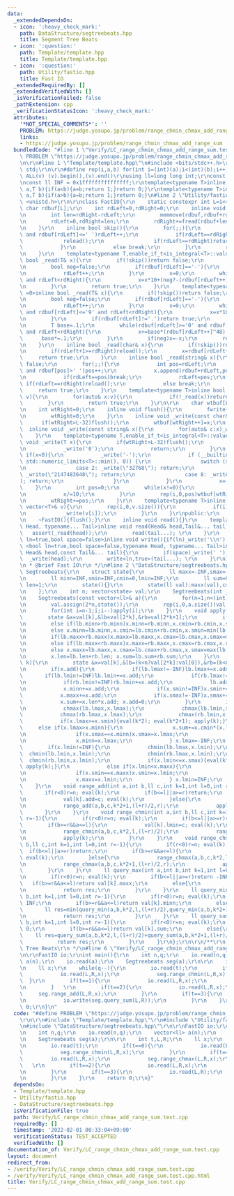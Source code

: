```yaml
---
data:
  _extendedDependsOn:
  - icon: ':heavy_check_mark:'
    path: DataStructure/segtreebeats.hpp
    title: Segment Tree Beats
  - icon: ':question:'
    path: Template/template.hpp
    title: Template/template.hpp
  - icon: ':question:'
    path: Utility/fastio.hpp
    title: Fast IO
  _extendedRequiredBy: []
  _extendedVerifiedWith: []
  _isVerificationFailed: false
  _pathExtension: cpp
  _verificationStatusIcon: ':heavy_check_mark:'
  attributes:
    '*NOT_SPECIAL_COMMENTS*': ''
    PROBLEM: https://judge.yosupo.jp/problem/range_chmin_chmax_add_range_sum
    links:
    - https://judge.yosupo.jp/problem/range_chmin_chmax_add_range_sum
  bundledCode: "#line 1 \"Verify/LC_range_chmin_chmax_add_range_sum.test.cpp\"\n#define\
    \ PROBLEM \"https://judge.yosupo.jp/problem/range_chmin_chmax_add_range_sum\"\r\
    \n\r\n#line 1 \"Template/template.hpp\"\n#include <bits/stdc++.h>\r\nusing namespace\
    \ std;\r\n\r\n#define rep(i,a,b) for(int i=(int)(a);i<(int)(b);i++)\r\n#define\
    \ ALL(v) (v).begin(),(v).end()\r\nusing ll=long long int;\r\nconst int inf = 0x3fffffff;\r\
    \nconst ll INF = 0x1fffffffffffffff;\r\ntemplate<typename T>inline bool chmax(T&\
    \ a,T b){if(a<b){a=b;return 1;}return 0;}\r\ntemplate<typename T>inline bool chmin(T&\
    \ a,T b){if(a>b){a=b;return 1;}return 0;}\n#line 2 \"Utility/fastio.hpp\"\n#include\
    \ <unistd.h>\r\n\r\nclass FastIO{\r\n    static constexpr int L=1<<16;\r\n   \
    \ char rdbuf[L];\r\n    int rdLeft=0,rdRight=0;\r\n    inline void reload(){\r\
    \n        int len=rdRight-rdLeft;\r\n        memmove(rdbuf,rdbuf+rdLeft,len);\r\
    \n        rdLeft=0,rdRight=len;\r\n        rdRight+=fread(rdbuf+len,1,L-len,stdin);\r\
    \n    }\r\n    inline bool skip(){\r\n        for(;;){\r\n            while(rdLeft!=rdRight\
    \ and rdbuf[rdLeft]<=' ')rdLeft++;\r\n            if(rdLeft==rdRight){\r\n   \
    \             reload();\r\n                if(rdLeft==rdRight)return false;\r\n\
    \            }\r\n            else break;\r\n        }\r\n        return true;\r\
    \n    }\r\n    template<typename T,enable_if_t<is_integral<T>::value,int> =0>inline\
    \ bool _read(T& x){\r\n        if(!skip())return false;\r\n        if(rdLeft+20>=rdRight)reload();\r\
    \n        bool neg=false;\r\n        if(rdbuf[rdLeft]=='-'){\r\n            neg=true;\r\
    \n            rdLeft++;\r\n        }\r\n        x=0;\r\n        while(rdbuf[rdLeft]>='0'\
    \ and rdLeft<rdRight){\r\n            x=x*10+(neg?-(rdbuf[rdLeft++]^48):(rdbuf[rdLeft++]^48));\r\
    \n        }\r\n        return true;\r\n    }\r\n    template<typename T,enable_if_t<is_floating_point<T>::value,int>\
    \ =0>inline bool _read(T& x){\r\n        if(!skip())return false;\r\n        if(rdLeft+20>=rdRight)reload();\r\
    \n        bool neg=false;\r\n        if(rdbuf[rdLeft]=='-'){\r\n            neg=true;\r\
    \n            rdLeft++;\r\n        }\r\n        x=0;\r\n        while(rdbuf[rdLeft]>='0'\
    \ and rdbuf[rdLeft]<='9' and rdLeft<rdRight){\r\n            x=x*10+(rdbuf[rdLeft++]^48);\r\
    \n        }\r\n        if(rdbuf[rdLeft]!='.')return true;\r\n        rdLeft++;\r\
    \n        T base=.1;\r\n        while(rdbuf[rdLeft]>='0' and rdbuf[rdLeft]<='9'\
    \ and rdLeft<rdRight){\r\n            x+=base*(rdbuf[rdLeft++]^48);\r\n      \
    \      base*=.1;\r\n        }\r\n        if(neg)x=-x;\r\n        return true;\r\
    \n    }\r\n    inline bool _read(char& x){\r\n        if(!skip())return false;\r\
    \n        if(rdLeft+1>=rdRight)reload();\r\n        x=rdbuf[rdLeft++];\r\n   \
    \     return true;\r\n    }\r\n    inline bool _read(string& x){\r\n        if(!skip())return\
    \ false;\r\n        for(;;){\r\n            int pos=rdLeft;\r\n            while(pos<rdRight\
    \ and rdbuf[pos]>' ')pos++;\r\n            x.append(rdbuf+rdLeft,pos-rdLeft);\r\
    \n            if(rdLeft==pos)break;\r\n            rdLeft=pos;\r\n           \
    \ if(rdLeft==rdRight)reload();\r\n            else break;\r\n        }\r\n   \
    \     return true;\r\n    }\r\n    template<typename T>inline bool _read(vector<T>&\
    \ v){\r\n        for(auto& x:v){\r\n            if(!_read(x))return false;\r\n\
    \        }\r\n        return true;\r\n    }\r\n\r\n    char wtbuf[L],tmp[50];\r\
    \n    int wtRight=0;\r\n    inline void flush(){\r\n        fwrite(wtbuf,1,wtRight,stdout);\r\
    \n        wtRight=0;\r\n    }\r\n    inline void _write(const char& x){\r\n  \
    \      if(wtRight>L-32)flush();\r\n        wtbuf[wtRight++]=x;\r\n    }\r\n  \
    \  inline void _write(const string& x){\r\n        for(auto& c:x)_write(c);\r\n\
    \    }\r\n    template<typename T,enable_if_t<is_integral<T>::value,int> =0>inline\
    \ void _write(T x){\r\n        if(wtRight>L-32)flush();\r\n        if(x==0){\r\
    \n            _write('0');\r\n            return;\r\n        }\r\n        else\
    \ if(x<0){\r\n            _write('-');\r\n            if (__builtin_expect(x ==\
    \ std::numeric_limits<T>::min(), 0)) {\r\n                switch (sizeof(x)) {\r\
    \n                case 2: _write(\"32768\"); return;\r\n                case 4:\
    \ _write(\"2147483648\"); return;\r\n                case 8: _write(\"9223372036854775808\"\
    ); return;\r\n                }\r\n            }\r\n            x=-x;\r\n    \
    \    }\r\n        int pos=0;\r\n        while(x!=0){\r\n            tmp[pos++]=char((x%10)|48);\r\
    \n            x/=10;\r\n        }\r\n        rep(i,0,pos)wtbuf[wtRight+i]=tmp[pos-1-i];\r\
    \n        wtRight+=pos;\r\n    }\r\n    template<typename T>inline void _write(const\
    \ vector<T>& v){\r\n        rep(i,0,v.size()){\r\n            if(i)_write(' ');\r\
    \n            _write(v[i]);\r\n        }\r\n    }\r\npublic:\r\n    FastIO(){}\r\
    \n    ~FastIO(){flush();}\r\n    inline void read(){}\r\n    template <typename\
    \ Head, typename... Tail>inline void read(Head& head,Tail&... tail){\r\n     \
    \   assert(_read(head));\r\n        read(tail...); \r\n    }\r\n    template<bool\
    \ ln=true,bool space=false>inline void write(){if(ln)_write('\\n');}\r\n    template\
    \ <bool ln=true,bool space=false,typename Head, typename... Tail>inline void write(const\
    \ Head& head,const Tail&... tail){\r\n        if(space)_write(' ');\r\n      \
    \  _write(head);\r\n        write<ln,true>(tail...); \r\n    }\r\n};\r\n\r\n/**\r\
    \n * @brief Fast IO\r\n */\n#line 2 \"DataStructure/segtreebeats.hpp\"\n\r\nstruct\
    \ Segtreebeats{\r\n    struct state{\r\n        ll maxx=-INF,smax=-INF,cmax=0,lmax=-INF;\r\
    \n        ll minn=INF,smin=INF,cmin=0,lmin=INF;\r\n        ll sum=0,add=0; int\
    \ len=1;\r\n        state(){}\r\n        state(ll val):maxx(val),cmax(1),minn(val),cmin(1),sum(val){}\r\
    \n    };\r\n    int n; vector<state> val;\r\n    Segtreebeats(int _n):Segtreebeats(vector<ll>(_n,0)){}\r\
    \n    Segtreebeats(const vector<ll>& a){\r\n        for(n=1;n<(int)a.size();n<<=1);\r\
    \n        val.assign(2*n,state());\r\n        rep(i,0,a.size())val[i+n]=state(a[i]);\r\
    \n        for(int i=n-1;i;i--)apply(i);\r\n    }\r\n    void apply(int k){\r\n\
    \        state &x=val[k],&lb=val[2*k],&rb=val[2*k+1];\r\n        if(lb.minn<rb.minn)x.minn=lb.minn,x.cmin=lb.cmin,x.smin=min(lb.smin,rb.minn);\r\
    \n        else if(lb.minn>rb.minn)x.minn=rb.minn,x.cmin=rb.cmin,x.smin=min(rb.smin,lb.minn);\r\
    \n        else x.minn=lb.minn,x.cmin=lb.cmin+rb.cmin,x.smin=min(lb.smin,rb.smin);\r\
    \n        if(lb.maxx>rb.maxx)x.maxx=lb.maxx,x.cmax=lb.cmax,x.smax=max(lb.smax,rb.maxx);\r\
    \n        else if(lb.maxx<rb.maxx)x.maxx=rb.maxx,x.cmax=rb.cmax,x.smax=max(rb.smax,lb.maxx);\r\
    \n        else x.maxx=lb.maxx,x.cmax=lb.cmax+rb.cmax,x.smax=max(lb.smax,rb.smax);\r\
    \n        x.len=lb.len+rb.len; x.sum=lb.sum+rb.sum;\r\n    }\r\n    void eval(int\
    \ k){\r\n        state &x=val[k],&lb=(k<n?val[2*k]:val[0]),&rb=(k<n?val[2*k+1]:val[0]);\r\
    \n        if(x.add){\r\n            if(lb.lmax!=-INF)lb.lmax+=x.add;\r\n     \
    \       if(lb.lmin!=INF)lb.lmin+=x.add;\r\n            if(rb.lmax!=-INF)rb.lmax+=x.add;\r\
    \n            if(rb.lmin!=INF)rb.lmin+=x.add;\r\n            lb.add+=x.add; rb.add+=x.add;\r\
    \n            x.minn+=x.add;\r\n            if(x.smin!=INF)x.smin+=x.add;\r\n\
    \            x.maxx+=x.add;\r\n            if(x.smax!=-INF)x.smax+=x.add;\r\n\
    \            x.sum+=x.len*x.add; x.add=0;\r\n        }\r\n        if(x.lmax!=-INF){\r\
    \n            chmax(lb.lmax,x.lmax);\r\n            chmax(lb.lmin,x.lmax);\r\n\
    \            chmax(rb.lmax,x.lmax);\r\n            chmax(rb.lmin,x.lmax);\r\n\
    \            if(x.lmax>=x.smin){eval(k*2); eval(k*2+1); apply(k);}\r\n       \
    \     else if(x.lmax>x.minn){\r\n                x.sum+=x.cmin*(x.lmax-x.minn);\r\
    \n                if(x.smax==x.minn)x.smax=x.lmax;\r\n                if(x.maxx==x.minn)x.maxx=x.lmax;\r\
    \n                x.minn=x.lmax;\r\n            } x.lmax=-INF;\r\n        }\r\n\
    \        if(x.lmin!=INF){\r\n            chmin(lb.lmax,x.lmin);\r\n          \
    \  chmin(lb.lmin,x.lmin);\r\n            chmin(rb.lmax,x.lmin);\r\n          \
    \  chmin(rb.lmin,x.lmin);\r\n            if(x.lmin<=x.smax){eval(k*2); eval(k*2+1);\
    \ apply(k);}\r\n            else if(x.lmin<x.maxx){\r\n                x.sum+=x.cmax*(x.lmin-x.maxx);\r\
    \n                if(x.smin==x.maxx)x.smin=x.lmin;\r\n                if(x.minn==x.maxx)x.minn=x.lmin;\r\
    \n                x.maxx=x.lmin;\r\n            } x.lmin=INF;\r\n        }\r\n\
    \    }\r\n    void range_add(int a,int b,ll c,int k=1,int l=0,int r=-1){\r\n \
    \       if(r<0)r=n; eval(k);\r\n        if(b<=l||a>=r)return;\r\n        if(b>=r&&a<=l){\r\
    \n            val[k].add=c; eval(k);\r\n        }else{\r\n            range_add(a,b,c,k*2,l,(l+r)/2);\r\
    \n            range_add(a,b,c,k*2+1,(l+r)/2,r);\r\n            apply(k);\r\n \
    \       }\r\n    }\r\n    void range_chmin(int a,int b,ll c,int k=1,int l=0,int\
    \ r=-1){\r\n        if(r<0)r=n; eval(k);\r\n        if(b<=l||a>=r)return;\r\n\
    \        if(b>=r&&a<=l){\r\n            val[k].lmin=c; eval(k);\r\n        }else{\r\
    \n            range_chmin(a,b,c,k*2,l,(l+r)/2);\r\n            range_chmin(a,b,c,k*2+1,(l+r)/2,r);\r\
    \n            apply(k);\r\n        }\r\n    }\r\n    void range_chmax(int a,int\
    \ b,ll c,int k=1,int l=0,int r=-1){\r\n        if(r<0)r=n; eval(k);\r\n      \
    \  if(b<=l||a>=r)return;\r\n        if(b>=r&&a<=l){\r\n            val[k].lmax=c;\
    \ eval(k);\r\n        }else{\r\n            range_chmax(a,b,c,k*2,l,(l+r)/2);\r\
    \n            range_chmax(a,b,c,k*2+1,(l+r)/2,r);\r\n            apply(k);\r\n\
    \        }\r\n    }\r\n    ll query_max(int a,int b,int k=1,int l=0,int r=-1){\r\
    \n        if(r<0)r=n; eval(k);\r\n        if(b<=l||a>=r)return -INF;\r\n     \
    \   if(b>=r&&a<=l)return val[k].maxx;\r\n        else{\r\n            ll res=max(query_max(a,b,k*2,l,(l+r)/2),query_max(a,b,k*2+1,(l+r)/2,r));\r\
    \n            return res;\r\n        }\r\n    }\r\n    ll query_min(int a,int\
    \ b,int k=1,int l=0,int r=-1){\r\n        if(r<0)r=n; eval(k);\r\n        if(b<=l||a>=r)return\
    \ INF;\r\n        if(b>=r&&a<=l)return val[k].minn;\r\n        else{\r\n     \
    \       ll res=min(query_min(a,b,k*2,l,(l+r)/2),query_min(a,b,k*2+1,(l+r)/2,r));\r\
    \n            return res;\r\n        }\r\n    }\r\n    ll query_sum(int a,int\
    \ b,int k=1,int l=0,int r=-1){\r\n        if(r<0)r=n; eval(k);\r\n        if(b<=l||a>=r)return\
    \ 0;\r\n        if(b>=r&&a<=l)return val[k].sum;\r\n        else{\r\n        \
    \    ll res=query_sum(a,b,k*2,l,(l+r)/2)+query_sum(a,b,k*2+1,(l+r)/2,r);\r\n \
    \           return res;\r\n        }\r\n    }\r\n};\r\n\r\n/**\r\n * @brief Segment\
    \ Tree Beats\r\n */\n#line 6 \"Verify/LC_range_chmin_chmax_add_range_sum.test.cpp\"\
    \n\r\nFastIO io;\r\nint main(){\r\n    int n,q;\r\n    io.read(n,q);\r\n    vector<ll>\
    \ a(n);\r\n    io.read(a);\r\n    Segtreebeats seg(a);\r\n\r\n    int t,L,R;\r\
    \n    ll x;\r\n    while(q--){\r\n        io.read(t);\r\n        if(t==0){\r\n\
    \            io.read(L,R,x);\r\n            seg.range_chmin(L,R,x);\r\n      \
    \  }\r\n        if(t==1){\r\n            io.read(L,R,x);\r\n            seg.range_chmax(L,R,x);\r\
    \n        }   \r\n        if(t==2){\r\n            io.read(L,R,x);\r\n       \
    \     seg.range_add(L,R,x);\r\n        }\r\n        if(t==3){\r\n            io.read(L,R);\r\
    \n            io.write(seg.query_sum(L,R));\r\n        }\r\n    }\r\n    return\
    \ 0;\r\n}\n"
  code: "#define PROBLEM \"https://judge.yosupo.jp/problem/range_chmin_chmax_add_range_sum\"\
    \r\n\r\n#include \"Template/template.hpp\"\r\n#include \"Utility/fastio.hpp\"\r\
    \n#include \"DataStructure/segtreebeats.hpp\"\r\n\r\nFastIO io;\r\nint main(){\r\
    \n    int n,q;\r\n    io.read(n,q);\r\n    vector<ll> a(n);\r\n    io.read(a);\r\
    \n    Segtreebeats seg(a);\r\n\r\n    int t,L,R;\r\n    ll x;\r\n    while(q--){\r\
    \n        io.read(t);\r\n        if(t==0){\r\n            io.read(L,R,x);\r\n\
    \            seg.range_chmin(L,R,x);\r\n        }\r\n        if(t==1){\r\n   \
    \         io.read(L,R,x);\r\n            seg.range_chmax(L,R,x);\r\n        }\
    \   \r\n        if(t==2){\r\n            io.read(L,R,x);\r\n            seg.range_add(L,R,x);\r\
    \n        }\r\n        if(t==3){\r\n            io.read(L,R);\r\n            io.write(seg.query_sum(L,R));\r\
    \n        }\r\n    }\r\n    return 0;\r\n}"
  dependsOn:
  - Template/template.hpp
  - Utility/fastio.hpp
  - DataStructure/segtreebeats.hpp
  isVerificationFile: true
  path: Verify/LC_range_chmin_chmax_add_range_sum.test.cpp
  requiredBy: []
  timestamp: '2022-02-01 00:33:04+09:00'
  verificationStatus: TEST_ACCEPTED
  verifiedWith: []
documentation_of: Verify/LC_range_chmin_chmax_add_range_sum.test.cpp
layout: document
redirect_from:
- /verify/Verify/LC_range_chmin_chmax_add_range_sum.test.cpp
- /verify/Verify/LC_range_chmin_chmax_add_range_sum.test.cpp.html
title: Verify/LC_range_chmin_chmax_add_range_sum.test.cpp
---
```

